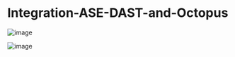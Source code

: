 # Integration-ASE-DAST-and-Octopus

![image](https://user-images.githubusercontent.com/69405400/185456270-ff13a0ec-bc5d-4eee-b865-1fcdbf86c2ae.png)

![image](https://user-images.githubusercontent.com/69405400/185456579-1a4becb6-430b-4578-865e-5311f650ba8b.png)
